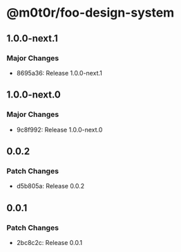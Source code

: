 # @m0t0r/foo-design-system

## 1.0.0-next.1

### Major Changes

- 8695a36: Release 1.0.0-next.1

## 1.0.0-next.0

### Major Changes

- 9c8f992: Release 1.0.0-next.0

## 0.0.2

### Patch Changes

- d5b805a: Release 0.0.2

## 0.0.1

### Patch Changes

- 2bc8c2c: Release 0.0.1
